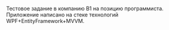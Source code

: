 Тестовое задание в компанию B1 на позицию программиста.
Приложение написано на стеке технологий WPF+EntityFramework+MVVM.
